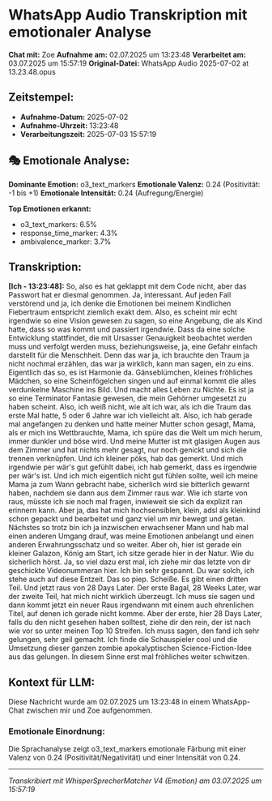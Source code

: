 # WhatsApp Audio Transkription mit emotionaler Analyse

**Chat mit:** Zoe
**Aufnahme am:** 02.07.2025 um 13:23:48
**Verarbeitet am:** 03.07.2025 um 15:57:19
**Original-Datei:** WhatsApp Audio 2025-07-02 at 13.23.48.opus

## Zeitstempel:
- **Aufnahme-Datum:** 2025-07-02
- **Aufnahme-Uhrzeit:** 13:23:48
- **Verarbeitungszeit:** 2025-07-03 15:57:19

## 🎭 Emotionale Analyse:

**Dominante Emotion:** o3_text_markers
**Emotionale Valenz:** 0.24 (Positivität: -1 bis +1)
**Emotionale Intensität:** 0.24 (Aufregung/Energie)

**Top Emotionen erkannt:**
- o3_text_markers: 6.5%
- response_time_marker: 4.3%
- ambivalence_marker: 3.7%

## Transkription:

**[Ich - 13:23:48]:** So, also es hat geklappt mit dem Code nicht, aber das Passwort hat er diesmal genommen.
Ja, interessant.
Auf jeden Fall verstörend und ja, ich denke die Emotionen bei meinem
Kindlichen Fiebertraum entspricht ziemlich exakt dem.
Also, es scheint mir echt irgendwie so eine Vision gewesen zu sagen,
so eine Angebung, die als Kind hatte, dass so was kommt und passiert irgendwie.
Dass da eine solche Entwicklung stattfindet, die mit Ursasser Genauigkeit beobachtet werden muss
und verfolgt werden muss, beziehungsweise, ja, eine Gefahr einfach darstellt für die Menschheit.
Denn das war ja, ich brauchte den Traum ja nicht nochmal erzählen,
das war ja wirklich, kann man sagen, ein zu eins.
Eigentlich das so, es ist Harmonie da.
Gänseblümchen, kleines fröhliches Mädchen, so eine Scheinfögelchen singen und auf einmal kommt die alles verdunkelne Maschine ins Bild.
Und macht alles Leben zu Nichte.
Es ist ja so eine Terminator Fantasie gewesen, die mein Gehörner umgesetzt zu haben scheint.
Also, ich weiß nicht, wie alt ich war, als ich die Traum das erste Mal hatte, 5 oder 6 Jahre war ich vielleicht alt.
Also, ich hab gerade mal angefangen zu denken und hatte meiner Mutter schon gesagt,
Mama, als er mich ins Wettbrauchte, Mama, ich spüre das die Welt um mich herum, immer dunkler und böse wird.
Und meine Mutter ist mit glasigen Augen aus dem Zimmer und hat nichts mehr gesagt, nur noch genickt und sich die trennen verknüpfen.
Und ich kleiner pöks, hab das gemerkt.
Und mich irgendwie per wär's gut gefühlt dabei, ich hab gemerkt, dass es irgendwie per wär's ist.
Und ich mich eigentlich nicht gut fühlen sollte, weil ich meine Mama ja zum Wann gebracht habe, sicherlich wird sie bitterlich gewarnt haben,
nachdem sie dann aus dem Zimmer raus war.
Wie ich starte von raus, müsste ich sie noch mal fragen, inwieweit sie sich da explizit ran erinnern kann.
Aber ja, das hat mich hochsensiblen, klein, adsl als kleinkind schon gepackt und bearbeitet
und ganz viel um mir bewegt und getan.
Nächstes so trotz bin ich ja inzwischen erwachsener Mann und hab mal einen anderen Umgang drauf, was meine Emotionen anbelangt und einen anderen Erwahrungsschatz und so weiter.
Aber oh, hier ist gerade ein kleiner Galazon, König am Start, ich sitze gerade hier in der Natur.
Wie du sicherlich hörst.
Ja, so viel dazu erst mal, ich ziehe mir das letzte von dir geschickte Videonummeran hier.
Ich bin sehr gespannt.
Du war solch, ich stehe auch auf diese Entzeit.
Das so piep.
Scheiße.
Es gibt einen dritten Teil.
Und jetzt raus von 28 Days Later.
Der erste Bagal, 28 Weeks Later, war der zweite Teil, hat mich nicht wirklich überzeugt.
Ich muss sie sagen und dann kommt jetzt ein neuer Raus irgendwann mit einem auch ehrenlichen Titel, auf denen ich gerade nicht komme.
Aber der erste, hier 28 Days Later, falls du den nicht gesehen haben solltest, ziehe dir den rein, der ist nach wie vor so unter meinen Top 10 Streifen.
Ich muss sagen, den fand ich sehr gelungen, sehr geil gemacht.
Ich finde die Schauspieler cool und die Umsetzung dieser ganzen zombie apokalyptischen Science-Fiction-Idee aus das gelungen.
In diesem Sinne erst mal fröhliches weiter schwitzen.

## Kontext für LLM:
Diese Nachricht wurde am 02.07.2025 um 13:23:48 in einem WhatsApp-Chat zwischen mir und Zoe aufgenommen.

### Emotionale Einordnung:
Die Sprachanalyse zeigt o3_text_markers emotionale Färbung mit einer Valenz von 0.24 (Positivität/Negativität) und einer Intensität von 0.24.

---
*Transkribiert mit WhisperSprecherMatcher V4 (Emotion) am 03.07.2025 um 15:57:19*
